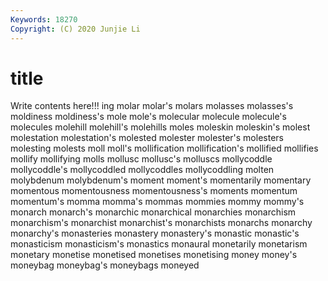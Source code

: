 ```yaml
---
Keywords: 18270
Copyright: (C) 2020 Junjie Li
---
```


# title

Write contents here!!!
ing 
molar 
molar's 
molars 
molasses 
molasses's 
moldiness
moldiness's 
mole 
mole's 
molecular 
molecule 
molecule's 
molecules 
molehill 
molehill's 
molehills
moles 
moleskin 
moleskin's 
molest 
molestation 
molestation's 
molested 
molester 
molester's 
molesters
molesting 
molests 
moll 
moll's 
mollification 
mollification's 
mollified 
mollifies 
mollify 
mollifying
molls 
mollusc 
mollusc's 
molluscs 
mollycoddle 
mollycoddle's 
mollycoddled 
mollycoddles 
mollycoddling 
molten
molybdenum 
molybdenum's 
moment 
moment's 
momentarily 
momentary 
momentous 
momentousness 
momentousness's 
moments
momentum 
momentum's 
momma 
momma's 
mommas 
mommies 
mommy 
mommy's 
monarch 
monarch's
monarchic 
monarchical 
monarchies 
monarchism 
monarchism's 
monarchist 
monarchist's 
monarchists 
monarchs 
monarchy
monarchy's 
monasteries 
monastery 
monastery's 
monastic 
monastic's 
monasticism 
monasticism's 
monastics 
monaural
monetarily 
monetarism 
monetary 
monetise 
monetised 
monetises 
monetising 
money 
money's 
moneybag
moneybag's 
moneybags 
moneyed 
